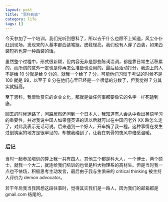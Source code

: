 ```yaml
---
layout: post
title: "思科到底"
category: life
tags: []
---
```




今天参加了一个培训，我们光听到思科了，所以去干什么也顾不上知道，风尘仆仆赶到现场，发现来的人基本都西装笔挺，皮鞋锃亮，我们也有人穿了西装，如果西装短裤也算一种西装的话。


虽然整个过程中，形式很新颖，但内容无非是那些陈词滥调，都是靠日常生活积累的，而所谓的意外一定也是你再怎么准备也没用的。最后给活动打分，我边上的人不是给 10 分就是给 9 分的，就我一个给了 7 分，可能他们习惯于考试的时候不是 100 就是 99，以至于 8 分在他们心里已经是一个很低的分数了，但我觉得 7 分其实就挺高。


至于思科，我很欣赏它的企业文化，那就是做任何事都要像它的名字一样死磕到底。


回去的时候迷路了，问路居然还问到一个日本人，我知道有人会从中看出英语学习的重要性，并对我说中国人如果懂英语的话以后就可以在中国问老外 XX 路怎么走了，对此我表示无话可说。后来遇到一个好人，开车捎了我一程。这种事情在发生过倒钩案的地方是很罕见的，却被我碰到了，让我在刺骨的夜风中倍感温暖。

### 后记

当时一起参加培训的算上我一共有四人，其他三个都是科大人，一个博士，两个硕士，就我一个大二，就连给我们培训的也曾是科大物理系的高材生。但是当时我一点也不怯场，积极思考主动发言，最后由于我与生俱来的 critical thinking 被主持人评价为 demon advocator。


若干年后我当我回想这段往事时，觉得其实我们是一路人，因为我们的邮箱都是 gmail.com 结尾的。
